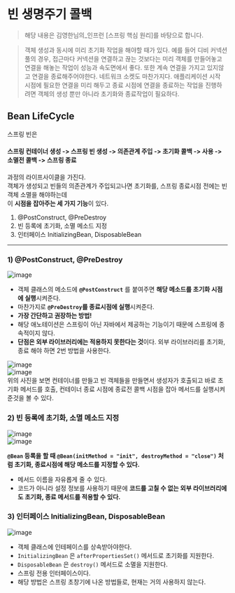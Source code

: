 # 빈 생명주기 콜백
> 해당 내용은 김영한님의_인프런 [스프링 핵심 원리]를 바탕으로 합니다.

> 객체 생성과 동시에 미리 초기화 작업을 해야할 때가 있다. 
예를 들어 디비 커넥션 풀의 경우, 접근마다 커넥션을 연결하고 끊는 것보다는 
미리 객체를 만들어놓고 연결을 해놓는 작업이 성능과 속도면에서 좋다. 또한 계속 연결을 가지고 있지않고
연결을 종료해주어야한다. 네트워크 소켓도 마찬가지다. 애플리케이션 시작 시점에 필요한 연결을 미리 해두고 
종료 시점에 연결을 종료하는 작업을 진행하려면 객체의 생성 뿐만 아니라 초기화와 종료작업이 필요하다.
   
## Bean LifeCycle
스프링 빈은    
#### 스프링 컨테이너 생성 -> 스프링 빈 생성 -> 의존관계 주입 -> 초기화 콜백 -> 사용 -> 소멸전 콜백 -> 스프링 종료
과정의 라이프사이클을 가진다.  
객체가 생성되고 빈들의 의존관계가 주입되고나면 초기화를, 스프링 종료시점 전에는 빈 객체 소멸을 해야하는데    
이 **시점을 잡아주는 세 가지 기능**이 있다.   

1) @PostConstruct, @PreDestroy
2) 빈 등록에 초기화, 소멸 메소드 지정
3) 인터페이스 InitializingBean, DisposableBean
  
----------------------------------------------------------------

### 1) @PostConstruct, @PreDestroy
![image](https://user-images.githubusercontent.com/108853290/185151486-379052b1-d1a6-4e5c-9d70-0202636261d7.png)   
* 객체 클래스의 메소드에 **`@PostConstruct`** 를 붙여주면 **해당 메소드를 초기화 시점에 실행**시켜준다.
* 마찬가지로 **`@PreDestroy`를 종료시점에 실행**시켜준다.
* **가장 간단하고 권장하는 방법!**
* 해당 애노테이션은 스프링이 아닌 자바에서 제공하는 기능이기 때문에 스프링에 종속적이지 않다.
* **단점은 외부 라이브러리에는 적용하지 못한다는 것**이다. 외부 라이브러리를 초기화, 종료 해야 하면 2번 방법을 사용한다.    

![image](https://user-images.githubusercontent.com/108853290/185154060-85dfd47b-2468-4568-9092-bd7e68a3bbf6.png)   
![image](https://user-images.githubusercontent.com/108853290/185153697-4dbad950-0e77-4227-8e55-1da9550283cb.png)   
위의 사진을 보면 컨테이너를 만들고 빈 객체들을 만들면서 생성자가 호출되고 바로 초기화 메서드를 호출, 
컨테이너 종료 시점에 종료전 콜백 시점을 잡아 메서드를 실행시켜준것을 볼 수 있다.
  
  

### 2) 빈 등록에 초기화, 소멸 메소드 지정
![image](https://user-images.githubusercontent.com/108853290/185159706-fdd68d50-99ae-46aa-a58c-9081aa0adbc9.png)   
![image](https://user-images.githubusercontent.com/108853290/185159967-0a39c246-f896-455f-b32f-feb39988a3ff.png)   

**`@Bean` 등록을 할 때 `@Bean(initMethod = "init", destroyMethod = "close")` 
처럼 초기화, 종료시점에 해당 메소드를 지정할 수 있다.**
* 메서드 이름을 자유롭게 줄 수 있다.
* 코드가 아니라 설정 정보를 사용하기 때문에 **코드를 고칠 수 없는 외부 라이브러리에도 초기화, 종료
메서드를 적용할 수 있다.**

  
  
### 3) 인터페이스 InitializingBean, DisposableBean
![image](https://user-images.githubusercontent.com/108853290/185155500-684238c0-39d5-40b6-941c-c8d08d01ab07.png)
   
* 객체 클래스에 인테페이스를 상속받아야한다.
* `InitializingBean` 은 `afterPropertiesSet()` 메서드로 초기화를 지원한다.
* `DisposableBean` 은 `destroy()` 메서드로 소멸을 지원한다.
* 스프링 전용 인터페이스이다. 
* 해당 방법은 스프링 초창기에 나온 방법들로, 현재는 거의 사용하지 않는다.
